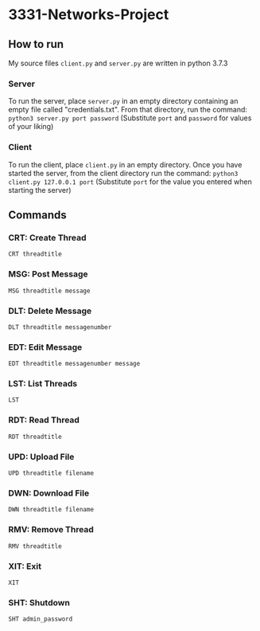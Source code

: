 # 3331-Networks-Project
## How to run
My source files `client.py` and `server.py` are written in python 3.7.3
### Server
To run the server, place `server.py` in an empty directory containing an empty file called "credentials.txt". From that directory, run the command: `python3 server.py port password`
(Substitute `port` and `password` for values of your liking)

### Client
To run the client, place `client.py` in an empty directory. Once you have started the server, from the client directory run the command: `python3 client.py 127.0.0.1 port`
(Substitute `port` for the value you entered when starting the server)


## Commands
### CRT: Create Thread

```
CRT threadtitle
```

### MSG: Post Message

```
MSG threadtitle message
```

### DLT: Delete Message

```
DLT threadtitle messagenumber
```

### EDT: Edit Message

```
EDT threadtitle messagenumber message
```

### LST: List Threads

```
LST
```

### RDT: Read Thread

```
RDT threadtitle
```

### UPD: Upload File

```
UPD threadtitle filename
```

### DWN: Download File

```
DWN threadtitle filename
```

### RMV: Remove Thread

```
RMV threadtitle
```

### XIT: Exit

```
XIT
```

### SHT: Shutdown

```
SHT admin_password
```
